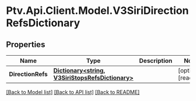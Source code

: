 # Ptv.Api.Client.Model.V3SiriDirectionRefsDictionary

## Properties

Name | Type | Description | Notes
------------ | ------------- | ------------- | -------------
**DirectionRefs** | [**Dictionary&lt;string, V3SiriStopsRefsDictionary&gt;**](V3SiriStopsRefsDictionary.md) |  | [optional] [readonly] 

[[Back to Model list]](../README.md#documentation-for-models) [[Back to API list]](../README.md#documentation-for-api-endpoints) [[Back to README]](../README.md)

